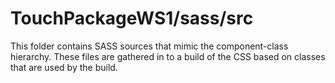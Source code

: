 # TouchPackageWS1/sass/src

This folder contains SASS sources that mimic the component-class hierarchy. These files
are gathered in to a build of the CSS based on classes that are used by the build.
